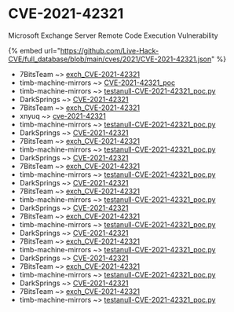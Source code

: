 # CVE-2021-42321

Microsoft Exchange Server Remote Code Execution Vulnerability

{% embed url="https://github.com/Live-Hack-CVE/full_database/blob/main/cves/2021/CVE-2021-42321.json" %}


* 7BitsTeam ~> [exch_CVE-2021-42321](https://www.alice-snow.ru/2021/database/cve-2021-42321/exch_cve-2021-42321-7bitsteam)
* timb-machine-mirrors ~> [CVE-2021-42321_poc](https://www.alice-snow.ru/2021/database/cve-2021-42321/cve-2021-42321_poc-timb-machine-mirrors)
* timb-machine-mirrors ~> [testanull-CVE-2021-42321_poc.py](https://www.alice-snow.ru/2021/database/cve-2021-42321/testanull-cve-2021-42321_poc.py-timb-machine-mirrors)
* DarkSprings ~> [CVE-2021-42321](https://www.alice-snow.ru/2021/database/cve-2021-42321/cve-2021-42321-darksprings)
* 7BitsTeam ~> [exch_CVE-2021-42321](https://www.alice-snow.ru/2021/database/cve-2021-42321/exch_cve-2021-42321-7bitsteam)
* xnyuq ~> [cve-2021-42321](https://www.alice-snow.ru/2021/database/cve-2021-42321/cve-2021-42321-xnyuq)
* timb-machine-mirrors ~> [testanull-CVE-2021-42321_poc.py](https://www.alice-snow.ru/2021/database/cve-2021-42321/testanull-cve-2021-42321_poc.py-timb-machine-mirrors)
* DarkSprings ~> [CVE-2021-42321](https://www.alice-snow.ru/2021/database/cve-2021-42321/cve-2021-42321-darksprings)
* 7BitsTeam ~> [exch_CVE-2021-42321](https://www.alice-snow.ru/2021/database/cve-2021-42321/exch_cve-2021-42321-7bitsteam)
* timb-machine-mirrors ~> [testanull-CVE-2021-42321_poc.py](https://www.alice-snow.ru/2021/database/cve-2021-42321/testanull-cve-2021-42321_poc.py-timb-machine-mirrors)
* DarkSprings ~> [CVE-2021-42321](https://www.alice-snow.ru/2021/database/cve-2021-42321/cve-2021-42321-darksprings)
* 7BitsTeam ~> [exch_CVE-2021-42321](https://www.alice-snow.ru/2021/database/cve-2021-42321/exch_cve-2021-42321-7bitsteam)
* timb-machine-mirrors ~> [testanull-CVE-2021-42321_poc.py](https://www.alice-snow.ru/2021/database/cve-2021-42321/testanull-cve-2021-42321_poc.py-timb-machine-mirrors)
* DarkSprings ~> [CVE-2021-42321](https://www.alice-snow.ru/2021/database/cve-2021-42321/cve-2021-42321-darksprings)
* 7BitsTeam ~> [exch_CVE-2021-42321](https://www.alice-snow.ru/2021/database/cve-2021-42321/exch_cve-2021-42321-7bitsteam)
* timb-machine-mirrors ~> [testanull-CVE-2021-42321_poc.py](https://www.alice-snow.ru/2021/database/cve-2021-42321/testanull-cve-2021-42321_poc.py-timb-machine-mirrors)
* DarkSprings ~> [CVE-2021-42321](https://www.alice-snow.ru/2021/database/cve-2021-42321/cve-2021-42321-darksprings)
* 7BitsTeam ~> [exch_CVE-2021-42321](https://www.alice-snow.ru/2021/database/cve-2021-42321/exch_cve-2021-42321-7bitsteam)
* timb-machine-mirrors ~> [testanull-CVE-2021-42321_poc.py](https://www.alice-snow.ru/2021/database/cve-2021-42321/testanull-cve-2021-42321_poc.py-timb-machine-mirrors)
* DarkSprings ~> [CVE-2021-42321](https://www.alice-snow.ru/2021/database/cve-2021-42321/cve-2021-42321-darksprings)
* 7BitsTeam ~> [exch_CVE-2021-42321](https://www.alice-snow.ru/2021/database/cve-2021-42321/exch_cve-2021-42321-7bitsteam)
* timb-machine-mirrors ~> [testanull-CVE-2021-42321_poc.py](https://www.alice-snow.ru/2021/database/cve-2021-42321/testanull-cve-2021-42321_poc.py-timb-machine-mirrors)
* DarkSprings ~> [CVE-2021-42321](https://www.alice-snow.ru/2021/database/cve-2021-42321/cve-2021-42321-darksprings)
* 7BitsTeam ~> [exch_CVE-2021-42321](https://www.alice-snow.ru/2021/database/cve-2021-42321/exch_cve-2021-42321-7bitsteam)
* timb-machine-mirrors ~> [testanull-CVE-2021-42321_poc.py](https://www.alice-snow.ru/2021/database/cve-2021-42321/testanull-cve-2021-42321_poc.py-timb-machine-mirrors)
* DarkSprings ~> [CVE-2021-42321](https://www.alice-snow.ru/2021/database/cve-2021-42321/cve-2021-42321-darksprings)
* 7BitsTeam ~> [exch_CVE-2021-42321](https://www.alice-snow.ru/2021/database/cve-2021-42321/exch_cve-2021-42321-7bitsteam)
* timb-machine-mirrors ~> [testanull-CVE-2021-42321_poc.py](https://www.alice-snow.ru/2021/database/cve-2021-42321/testanull-cve-2021-42321_poc.py-timb-machine-mirrors)